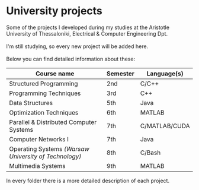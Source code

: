 # University projects

Some of the projects I developed during my studies at the Aristotle University of Thessaloniki, Electrical & Computer Engineering Dpt.  
<br>
I'm still studying, so every new project will be added here.  
<br>
Below you can find detailed information about these:    

| Course name | Semester | Language(s) |
| ------------- | ------------- | ------------- |
| Structured Programming | 2nd | C/C++ |
| Programming Techniques | 3rd | C++ |
| Data Structures | 5th | Java |
| Optimization Techniques | 6th | MATLAB |
| Parallel & Distributed Computer Systems | 7th | C/MATLAB/CUDA |
| Computer Networks I | 7th | Java |
| Operating Systems _(Warsaw University of Technology)_ | 8th | C/Bash |
| Multimedia Systems | 9th | MATLAB |

In every folder there is a more detailed description of each project.
